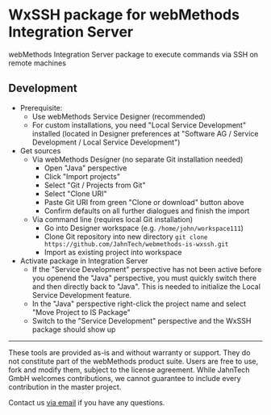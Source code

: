 # WxSSH package for webMethods Integration Server

webMethods Integration Server package to execute commands via SSH on remote machines



## Development

- Prerequisite:
  - Use webMethods Service Designer (recommended)
  - For custom installations, you need "Local Service Development" installed 
    (located in Designer preferences at  "Software AG / Service Development / Local Service Development")
- Get sources
  - Via webMethods Designer (no separate Git installation needed)
    - Open "Java" perspective
	- Click "Import projects"
	- Select "Git / Projects from Git"
	- Select "Clone URI"
	- Paste Git URI from green "Clone or download" button above
	- Confirm defaults on all further dialogues and finish the import
  - Via command line (requires local Git installation)
    - Go into Designer workspace (e.g. `/home/john/workspace111`)
    - Clone Git repository into new directory `git clone https://github.com/JahnTech/webmethods-is-wxssh.git`
	- Import as existing project into workspace
- Activate package in Integration Server
	- If the "Service Development" perspective has not been active before you openend the "Java" perspective, you must quickly switch there and then directly back to "Java". This is needed to initialize the Local Service Development feature.
	- In the "Java" perspective right-click the project name and select "Move Project to IS Package"
	- Switch to the "Service Development" perspective and the WxSSH package should show up
	
	

______________________
These tools are provided as-is and without warranty or support. They do not constitute part of the webMethods product suite. Users are free to use, fork and modify them, subject to the license agreement. While JahnTech GmbH welcomes contributions, we cannot guarantee to include every contribution in the master project.

Contact us [via email](mailto:info@jahntech.com?subject=GitHub/webMethods) if you have any questions.
